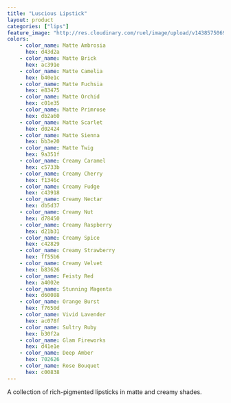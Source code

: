 ```yaml
---
title: "Luscious Lipstick"
layout: product
categories: ["lips"]
feature_image: "http://res.cloudinary.com/ruel/image/upload/v1438575069/fs/Luscious_Lipstick_PB246717.jpg"
colors:
    - color_name: Matte Ambrosia 
      hex: d43d2a
    - color_name: Matte Brick 
      hex: ac391e
    - color_name: Matte Camelia 
      hex: b40e1c
    - color_name: Matte Fuchsia 
      hex: e83475
    - color_name: Matte Orchid 
      hex: c01e35
    - color_name: Matte Primrose 
      hex: db2a60
    - color_name: Matte Scarlet 
      hex: d02424
    - color_name: Matte Sienna 
      hex: bb3e20
    - color_name: Matte Twig 
      hex: 9a351f
    - color_name: Creamy Caramel 
      hex: c5733b
    - color_name: Creamy Cherry 
      hex: f1346c
    - color_name: Creamy Fudge 
      hex: c43918
    - color_name: Creamy Nectar 
      hex: db5d37
    - color_name: Creamy Nut 
      hex: d78450
    - color_name: Creamy Raspberry 
      hex: d21b31
    - color_name: Creamy Spice 
      hex: c42829
    - color_name: Creamy Strawberry 
      hex: ff55b6
    - color_name: Creamy Velvet 
      hex: b83626
    - color_name: Feisty Red 
      hex: a4002e
    - color_name: Stunning Magenta 
      hex: d60088
    - color_name: Orange Burst 
      hex: f7650d
    - color_name: Vivid Lavender 
      hex: ac078f
    - color_name: Sultry Ruby 
      hex: b30f2a
    - color_name: Glam Fireworks 
      hex: d41e1e
    - color_name: Deep Amber 
      hex: 702626
    - color_name: Rose Bouquet 
      hex: c00838
---
```

A collection of rich-pigmented lipsticks in matte and creamy shades.